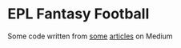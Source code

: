 # EPL Fantasy Football

Some code written from [some](https://towardsdatascience.com/fantasy-premier-league-value-analysis-python-tutorial-using-the-fpl-api-8031edfe9910) 
[articles](https://towardsdatascience.com/looping-through-the-fantasy-premier-league-api-element-summary-endpoint-to-download-player-df4ab5151fcb) on Medium
